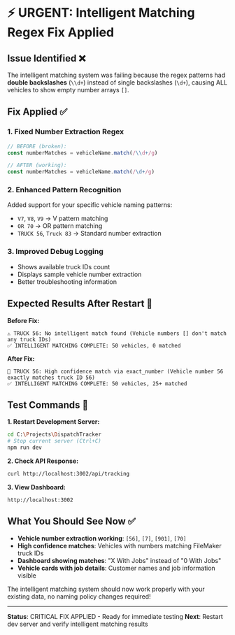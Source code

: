 # ⚡ URGENT: Intelligent Matching Regex Fix Applied

## Issue Identified ❌
The intelligent matching system was failing because the regex patterns had **double backslashes** (`\\d+`) instead of single backslashes (`\d+`), causing ALL vehicles to show empty number arrays `[]`.

## Fix Applied ✅

### 1. Fixed Number Extraction Regex
```typescript
// BEFORE (broken):
const numberMatches = vehicleName.match(/\\d+/g)

// AFTER (working):  
const numberMatches = vehicleName.match(/\d+/g)
```

### 2. Enhanced Pattern Recognition
Added support for your specific vehicle naming patterns:
- `V7`, `V8`, `V9` → V pattern matching
- `OR 70` → OR pattern matching  
- `TRUCK 56`, `Truck 83` → Standard number extraction

### 3. Improved Debug Logging
- Shows available truck IDs count
- Displays sample vehicle number extraction
- Better troubleshooting information

## Expected Results After Restart 🎯

**Before Fix:**
```
⚠️ TRUCK 56: No intelligent match found (Vehicle numbers [] don't match any truck IDs)
✅ INTELLIGENT MATCHING COMPLETE: 50 vehicles, 0 matched
```

**After Fix:**
```
🚛 TRUCK 56: High confidence match via exact_number (Vehicle number 56 exactly matches truck ID 56)
✅ INTELLIGENT MATCHING COMPLETE: 50 vehicles, 25+ matched
```

## Test Commands 🧪

**1. Restart Development Server:**
```bash
cd C:\Projects\DispatchTracker
# Stop current server (Ctrl+C)
npm run dev
```

**2. Check API Response:**
```bash
curl http://localhost:3002/api/tracking
```

**3. View Dashboard:**
```
http://localhost:3002
```

## What You Should See Now ✅

- **Vehicle number extraction working**: `[56]`, `[7]`, `[901]`, `[70]`
- **High confidence matches**: Vehicles with numbers matching FileMaker truck IDs
- **Dashboard showing matches**: "X With Jobs" instead of "0 With Jobs"
- **Vehicle cards with job details**: Customer names and job information visible

The intelligent matching system should now work properly with your existing data, no naming policy changes required!

---
**Status**: CRITICAL FIX APPLIED - Ready for immediate testing
**Next**: Restart dev server and verify intelligent matching results
